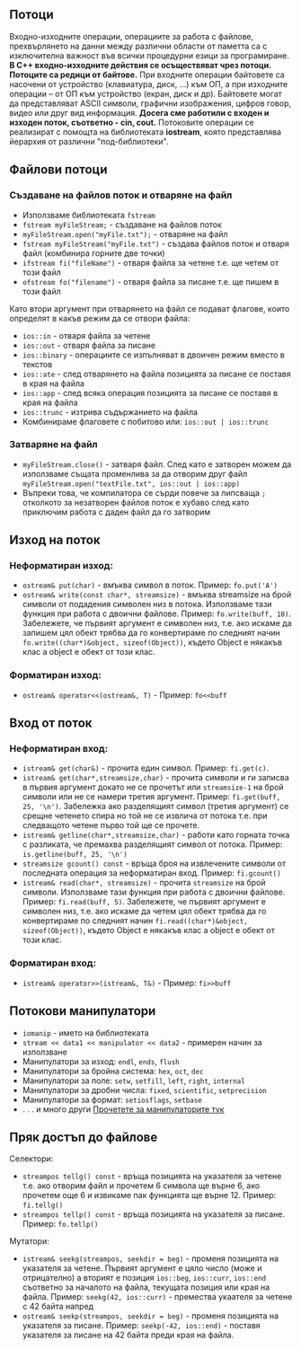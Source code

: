 ## Потоци
Входно-изходните операции, операциите за работа с файлове, прехвърлянето на данни между различни области от паметта са с изключителна важност във всички процедурни езици за програмиране. **В С++ входно-изходните действия се осъществяват чрез потоци. Потоците са редици от байтове.** При входните операции байтовете са насочени от устройство (клавиатура, диск, ...) към ОП, а при изходните операции – от ОП към устройство (екран, диск и др). Байтовете могат да представляват ASCII символи, графични изображения, цифров говор, видео или друг вид информация. **Досега сме работили с входен и изходен поток, съответно - cin, cout.** Потоковите операции се реализират с помощта на библиотеката **iostream**, която представлява йерархия от различни "под-библиотеки".

## Файлови потоци
### Създаване на файлов поток и отваряне на файл
* Използваме библиотеката `fstream`
* `fstream myFileStream;` - създаване на файлов поток
* `myFileStream.open("myFile.txt");` - отваряне на файл
* `fstream myFileStream("myFile.txt")` - създава файлов поток и отваря файл (комбинира горните две точки)
* `ifstream fi("fileName")` - отваря файла за четене т.е. ще четем от този файл
* `ofstream fo("filename")` - отваря файла за писане т.е. ще пишем в този файл

Като втори аргумент при отварянето на файл се подават флагове, които определят в какъв режим да се отвори файла:
* `ios::in` - отваря файла за четене
* `ios::out` - отваря файла за писане
* `ios::binary` - операциите се изпълняват в двоичен режим вместо в текстов
* `ios::ate` - след отварянето на файла позицията за писане се поставя в края на файла
* `ios::app` - след всяка операция позицията за писане се поставя в края на файла
* `ios::trunc` - изтрива съдържанието на файла
* Комбинираме флаговете с побитово или: `ios::out | ios::trunc`

### Затваряне на файл
* `myFileStream.close()` - затваря файл. След като е затворен можем да използваме същата променлива за да отворим друг файл `myFileStream.open("textFile.txt", ios::out | ios::app)`
* Въпреки това, че компилатора се сърди повече за липсваща `;` отколкото за незатворен файлов поток е хубаво след като приключим работа с даден файл да го затворим

## Изход на поток
### Неформатиран изход:
* `ostream& put(char)` - вмъква символ в поток. Пример: `fo.put('A')`
* `ostream& write(const char*, streamsize)` - вмъква streamsize на брой символи от подадения символен низ в потока. Използваме тази функция при работа с двоични файлове. Пример: `fo.write(buff, 10)`. Забележете, че първият аргумент е символен низ, т.е. ако искаме да запишем цял обект трябва да го конвертираме по следният начин `fo.write((char*)&object, sizeof(Object))`, където Object е някакъв клас а object е обект от този клас.
### Форматиран изход:
* `ostream& operator<<(ostream&, T)` - Пример: `fo<<buff`

## Вход от поток
### Неформатиран вход:
* `istream& get(char&)` - прочита един символ. Пример: `fi.get(c)`.
* `istream& get(char*,streamsize,char)` - прочита символи и ги записва в първия аргумент докато не се прочетът или `streamsize-1` на брой символи или не се намери третия аргумент. Пример: `fi.get(buff, 25, '\n')`. Забележка ако разделящият символ (третия аргумент) се срещне четенето спира но той не се извлича от потока т.е. при следващото четене първо той ще се прочете. 
* `istream& getline(char*,streamsize,char)` - работи като горната точка с разликата, че премахва разделящият символ от потока. Пример: `is.getline(buff, 25, '\n')`
* `streamsize gcount() const` - връща броя на извлечените символи от последната операция за неформатиран вход. Пример: `fi.gcount()`
* `istream& read(char*, streamsize)` - прочита `streamsize` на брой символи. Използваме тази функция при работа с двоични файлове. Пример: `fi.read(buff, 5)`. Забележете, че първият аргумент е символен низ, т.е. ако искаме да четем цял обект трябва да го конвертираме по следният начин `fi.read((char*)&object, sizeof(Object))`, където Object е някакъв клас а object е обект от този клас.
### Форматиран вход:
* `istream& operator>>(istream&, T&)` - Пример: `fi>>buff`

## Потокови манипулатори
* `iomanip` - името на библиотеката
* `stream << data1 << manipulator << data2` - примерен начин за използване
* Манипулатори за изход: `endl`, `ends`, `flush`
* Манипулатори за бройна система: `hex`, `oct`, `dec`
* Манипулатори за поле: `setw`, `setfill`, `left`, `right`, `internal`
* Манипулатори за дробни числа: `fixed`, `scientific`, `setprecision`
* Манипулатори за формат: `setiosflags`, `setbase`
* . . . и много други
[Прочетете за манипулаторите тук](http://www.cplusplus.com/reference/iomanip/)

## Пряк достъп до файлове
Селектори:
* `streampos tellg() const` - връща позицията на указателя за четене т.е. ако отворим файл и прочетем 6 символа ще върне 6, ако прочетем още 6 и извикаме пак функцията ще върне 12. Пример: `fi.tellg()`
* `streampos tellp() const` - връща позицията на указателя за писане. Пример: `fo.tellp()`

Мутатори:
* `istream& seekg(streampos, seekdir = beg)` - променя позицията на указателя за четене. Първият аргумент е цяло число (може и отрицателно) а вторият е позиция `ios::beg`, `ios::curr`, `ios::end` съответно за началото на файла, текущата позиция или края на файла. Пример: `seekg(42, ios::curr)` - премества укаателя за четене с 42 байта напред
* `ostream& seekp(streampos, seekdir = beg)` - променя позицията на указателя за писане. Пример: `seekp(-42, ios::end)` - поставя указателя за писане на 42 байта преди края на файла.
